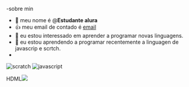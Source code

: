 -sobre min

- 👋 meu nome é @**Estudante alura**
- 👍 meu email de contado é [email](lucas.pilato@escola.pr.gov.br)
- 👀 eu estou interessado em aprender a programar novas linguagens.
- 🌱 eu estou aprendendo a programar recentemente a linguagen de javascrip e scrtch.
- 
![scratch](https://img.shields.io/badge/Scratch-4D97FF?style=for-the-badge&logo=Scratch&logoColor=white)
![javascript](https://img.shields.io/badge/JavaScript-323330?style=for-the-badge&logo=javascript&logoColor=F7DF1E)


 HDML<img src="https://img.shields.io/badge/Scratch-4D97FF?style=for-the-badge&logo=Scratch&logoColor=white"/>

